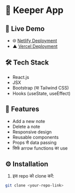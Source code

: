 # 📝 Keeper App


## 🚀 Live Demo

- 🌐 [Netlify Deployment](https://strong-melomakarona-d38959.netlify.app)
- ▲ [Vercel Deployment](https://<your-vercel-link>.vercel.app) <!-- Replace this with your actual vercel link -->

## 🛠 Tech Stack

- React.js
- JSX
- Bootstrap (या Tailwind CSS)
- Hooks (useState, useEffect)

## 🎯 Features

- Add a new note
- Delete a note
- Responsive design
- Reusable components
- Props से data passing
- सिर्फ arrow functions का use

## ⚙️ Installation

1. इस repo को clone करें:

```bash
git clone <your-repo-link>
